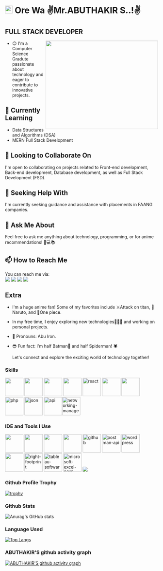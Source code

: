 # <img src="https://github.com/himanshusharma89/himanshusharma89/blob/master/Hi.gif" width="25px"> Ore Wa  ✌Mr.ABUTHAKIR S..!✌

## FULL STACK DEVELOPER 
 <img align="right" width="370"  height="290" src="https://tenor.com/view/who-asked-gif-25956246.gif" />



- 😉 I'm a Computer Science Gradute passionate about technology and eager to contribute to innovative projects.

## 🌱 Currently Learning

- Data Structures and Algorithms (DSA)
- MERN Full Stack Development

## 👀 Looking to Collaborate On

I'm open to collaborating on projects related to Front-end development, Back-end development, Database development, as well as Full Stack Development (FSD).

## 🤔 Seeking Help With

I'm currently seeking guidance and assistance with placements in FAANG companies.

## 💬 Ask Me About

Feel free to ask me anything about technology, programming, or for anime recommendations! 🤖💻📚

## 📫 How to Reach Me


You can reach me via:
<br /> [<img src="https://img.shields.io/badge/Gmail-D14836?style=for-the-badge&logo=gmail&logoColor=white" />](https://mailto:abuiron80@gmail.com) [<img src="https://img.shields.io/badge/Instagram-E4405F?style=for-the-badge&logo=instagram&logoColor=white" />](https://www.instagram.com/abuiron8787) [<img src="https://img.shields.io/badge/LinkedIn-0077B5?style=for-the-badge&logo=linkedin&logoColor=white" />](https://www.linkedin.com/in/abuthakir-s/) [<img src="https://img.shields.io/badge/Telegram-2CA5E0?style=for-the-badge&logo=telegram&logoColor=white" />](https://t.me/abuiron)

## Extra

- I'm a huge anime fan! Some of my favorites include ⚔️Attack on titan, 🦊Naruto, and 👒One piece.
- In my free time, I enjoy exploring new technologies👨🏽‍💻 and working on personal projects.


- 🤖 Pronouns: Abu Iron.
- 😎 Fun fact: I'm half Batman🦇 and half Spiderman! 🕷️

  Let's connect and explore the exciting world of technology together!


### Skills
<img height="60" width="60" src="https://img.icons8.com/color/48/000000/html-5.png" /> <img height="60" width="60" src="https://img.icons8.com/color/48/000000/css3.png" /> <img height="60" width="60" src="https://img.icons8.com/color/48/000000/javascript.png"/>  <img height="60" width="60" src="https://img.icons8.com/color/48/000000/bootstrap.png" /> <img width="60" height="60" src="https://img.icons8.com/officel/40/react.png" alt="react"/>
<img height="60" width="60" src="https://img.icons8.com/color/48/000000/python.png" /> <img height="60" width="60" src="https://img.icons8.com/color/48/000000/mysql-logo.png"/> <img width="60" height="60" src="https://img.icons8.com/parakeet/48/php.png" alt="php"/> <img width="60" height="60" src="https://img.icons8.com/papercut/60/json.png" alt="json"/> <img width="60" height="60" src="https://img.icons8.com/cute-clipart/64/api.png" alt="api"/><img width="60" height="60" src="https://img.icons8.com/fluency/48/networking-manager.png" alt="networking-manager"/>

### IDE and Tools I Use
<img height="60" width="60" src="https://img.icons8.com/color/48/000000/visual-studio-code-2019.png"/> <img height="60" width="60" src="https://img.icons8.com/color/48/000000/pycharm.png"/> <img height="60" src="https://img.icons8.com/officel/480/null/java-eclipse.png"/> <img height="60" width="60" src="https://img.icons8.com/color/50/000000/git.png"/> <img width="60" height="60" src="https://img.icons8.com/fluency/48/000000/github.png" alt="github"/> <img width="60" height="60" src="https://img.icons8.com/dusk/64/000000/postman-api.png" alt="postman-api"/> <img width="60" height="60" src="https://img.icons8.com/color/48/wordpress.png" alt="wordpress"/>  <img height="60" width="60" src="https://img.icons8.com/color/48/000000/figma--v1.png"/> <img width="60" height="60" src="https://img.icons8.com/ios-filled/50/40C057/right-footprint.png" alt="right-footprint"/>  <img width="60" height="60" src="https://img.icons8.com/color/48/tableau-software.png" alt="tableau-software"/> <img width="60" height="60" src="https://img.icons8.com/color/48/microsoft-excel-2019--v1.png" alt="microsoft-excel-2019--v1"/>  <img src="https://img.shields.io/badge/Netlify-00C7B7?style=for-the-badge&logo=netlify&logoColor=white" />
### Github Profile Trophy
[![trophy](https://github-profile-trophy.vercel.app/?username=abuiron&theme=matrix&rank=S,SS,SSS,A,AA,AAA,B,C&margin-w=15&no-bg=true)](https://github.com/ryo-ma/github-profile-trophy)

### Github Stats
![Anurag's GitHub stats](https://github-readme-stats.vercel.app/api?username=abuiron&show=prs_merged,prs_merged_percentage&hide=issues,contribs&show_icons=true&theme=radical)            

### Language Used
[![Top Langs](https://github-readme-stats.vercel.app/api/top-langs/?username=abuiron&layout=compact)](https://github.com/anuraghazra/github-readme-stats)


 
 ### ABUTHAKIR'S github activity graph
[![ABUTHAKIR'S github activity graph](https://github-readme-activity-graph.vercel.app/graph?username=abuiron&bg_color=000000&color=ffffff&line=51f565&point=ffffff&area=true&hide_border=true)](https://github.com/ashutosh00710/github-readme-activity-graph)


<!---
abuiron/abuiron is a ✨ special ✨ repository because its `README.md` (this file) appears on your GitHub profile.
You can click the Preview link to take a look at your changes.
--->
